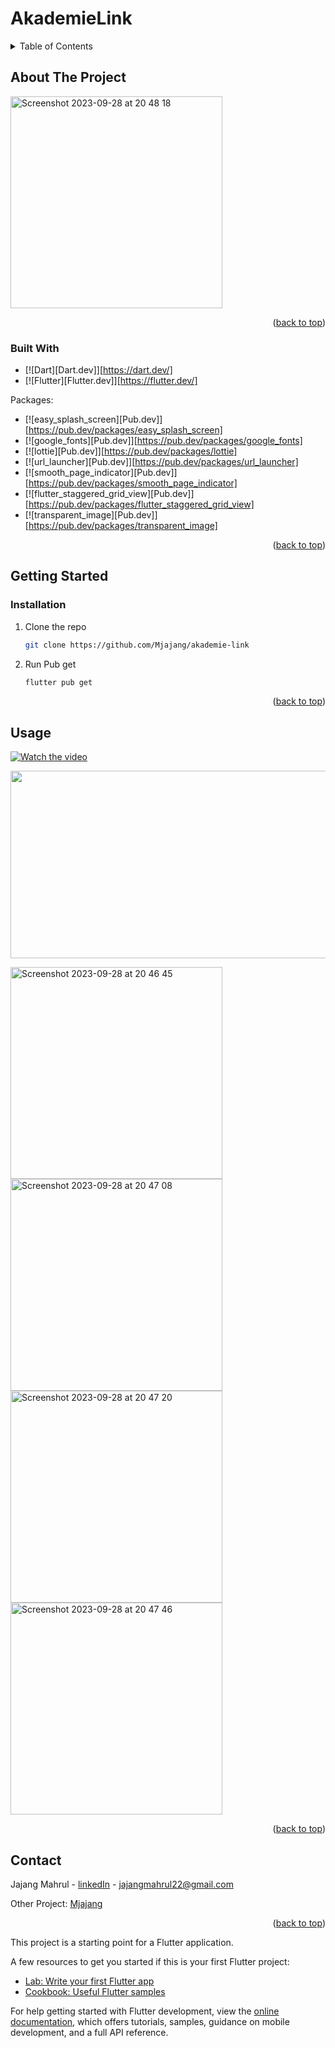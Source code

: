 # AkademieLink


<!-- TABLE OF CONTENTS -->
<details>
  <summary>Table of Contents</summary>
  <ol>
    <li>
      <a href="#about-the-project">About The Project</a>
      <ul>
        <li><a href="#built-with">Built With</a></li>
      </ul>
    </li>
    <li>
      <a href="#getting-started">Getting Started</a>
      <ul>
        <li><a href="#prerequisites">Prerequisites</a></li>
        <li><a href="#installation">Installation</a></li>
      </ul>
    </li>
    <li><a href="#usage">Usage</a></li>
    <li><a href="#roadmap">Roadmap</a></li>
    <li><a href="#contributing">Contributing</a></li>
    <li><a href="#license">License</a></li>
    <li><a href="#contact">Contact</a></li>
    <li><a href="#acknowledgments">Acknowledgments</a></li>
  </ol>
</details>



<!-- ABOUT THE PROJECT -->
## About The Project

<img width="339" alt="Screenshot 2023-09-28 at 20 48 18" src="https://github.com/Mjajang/akademie-link/assets/79832998/0ad3946a-e433-4c05-813f-ef932682bfe8">


<p align="right">(<a href="#readme-top">back to top</a>)</p>



### Built With

* [![Dart][Dart.dev]][https://dart.dev/]
* [![Flutter][Flutter.dev]][https://flutter.dev/]

Packages:
* [![easy_splash_screen][Pub.dev]][https://pub.dev/packages/easy_splash_screen]
* [![google_fonts][Pub.dev]][https://pub.dev/packages/google_fonts]
* [![lottie][Pub.dev]][https://pub.dev/packages/lottie]
* [![url_launcher][Pub.dev]][https://pub.dev/packages/url_launcher]
* [![smooth_page_indicator][Pub.dev]][https://pub.dev/packages/smooth_page_indicator]
* [![flutter_staggered_grid_view][Pub.dev]][https://pub.dev/packages/flutter_staggered_grid_view]
* [![transparent_image][Pub.dev]][https://pub.dev/packages/transparent_image]


<p align="right">(<a href="#readme-top">back to top</a>)</p>




<!-- GETTING STARTED -->
## Getting Started

### Installation

1. Clone the repo
   ```sh
   git clone https://github.com/Mjajang/akademie-link
   ```
2. Run Pub get 
   ```sh
   flutter pub get
   ```



<p align="right">(<a href="#readme-top">back to top</a>)</p>



<!-- USAGE EXAMPLES -->
## Usage

[![Watch the video](https://img.youtube.com/vi/9S5y73x-GQs/hqdefault.jpg)](https://www.youtube.com/watch?v=9S5y73x-GQs)

[<img src="https://img.youtube.com/vi/9S5y73x-GQs/hqdefault.jpg" width="600" height="300"
/>](https://www.youtube.com/watch?v=9S5y73x-GQs)


<img width="339" alt="Screenshot 2023-09-28 at 20 46 45" src="https://github.com/Mjajang/akademie-link/assets/79832998/035a4d8e-9660-4006-9a0d-50cbf6cc3c9d">
<img width="339" alt="Screenshot 2023-09-28 at 20 47 08" src="https://github.com/Mjajang/akademie-link/assets/79832998/ab97b803-f1c7-4962-ada2-42fc722b199d">
<img width="339" alt="Screenshot 2023-09-28 at 20 47 20" src="https://github.com/Mjajang/akademie-link/assets/79832998/9c006f78-6a23-42eb-95da-0fc30f38892d">
<img width="339" alt="Screenshot 2023-09-28 at 20 47 46" src="https://github.com/Mjajang/akademie-link/assets/79832998/be7a1733-6385-4b48-b34d-85a6312c87ab">

<p align="right">(<a href="#readme-top">back to top</a>)</p>



<!-- CONTACT -->
## Contact

Jajang Mahrul - [linkedIn](https://www.linkedin.com/in/jajangmahrul/) - jajangmahrul22@gmail.com

Other Project: [Mjajang](https://github.com/Mjajang)

<p align="right">(<a href="#readme-top">back to top</a>)</p>



This project is a starting point for a Flutter application.

A few resources to get you started if this is your first Flutter project:

- [Lab: Write your first Flutter app](https://docs.flutter.dev/get-started/codelab)
- [Cookbook: Useful Flutter samples](https://docs.flutter.dev/cookbook)

For help getting started with Flutter development, view the
[online documentation](https://docs.flutter.dev/), which offers tutorials,
samples, guidance on mobile development, and a full API reference.
